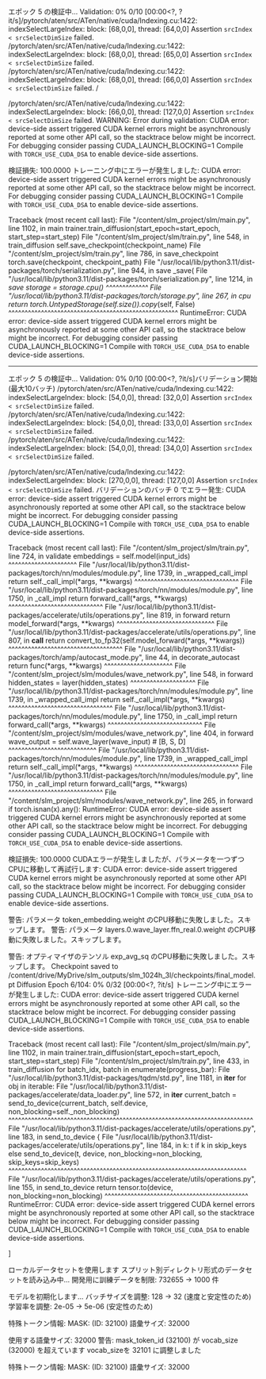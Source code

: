 エポック 5 の検証中...
Validation:   0% 0/10 [00:00<?, ?it/s]/pytorch/aten/src/ATen/native/cuda/Indexing.cu:1422: indexSelectLargeIndex: block: [68,0,0], thread: [64,0,0] Assertion `srcIndex < srcSelectDimSize` failed.
/pytorch/aten/src/ATen/native/cuda/Indexing.cu:1422: indexSelectLargeIndex: block: [68,0,0], thread: [65,0,0] Assertion `srcIndex < srcSelectDimSize` failed.
/pytorch/aten/src/ATen/native/cuda/Indexing.cu:1422: indexSelectLargeIndex: block: [68,0,0], thread: [66,0,0] Assertion `srcIndex < srcSelectDimSize` failed.
/


/pytorch/aten/src/ATen/native/cuda/Indexing.cu:1422: indexSelectLargeIndex: block: [66,0,0], thread: [127,0,0] Assertion `srcIndex < srcSelectDimSize` failed.
WARNING: Error during validation: CUDA error: device-side assert triggered
CUDA kernel errors might be asynchronously reported at some other API call, so the stacktrace below might be incorrect.
For debugging consider passing CUDA_LAUNCH_BLOCKING=1
Compile with `TORCH_USE_CUDA_DSA` to enable device-side assertions.

検証損失: 100.0000
トレーニング中にエラーが発生しました: CUDA error: device-side assert triggered
CUDA kernel errors might be asynchronously reported at some other API call, so the stacktrace below might be incorrect.
For debugging consider passing CUDA_LAUNCH_BLOCKING=1
Compile with `TORCH_USE_CUDA_DSA` to enable device-side assertions.

Traceback (most recent call last):
  File "/content/slm_project/slm/main.py", line 1102, in main
    trainer.train_diffusion(start_epoch=start_epoch, start_step=start_step)
  File "/content/slm_project/slm/train.py", line 548, in train_diffusion
    self.save_checkpoint(checkpoint_name)
  File "/content/slm_project/slm/train.py", line 786, in save_checkpoint
    torch.save(checkpoint, checkpoint_path)
  File "/usr/local/lib/python3.11/dist-packages/torch/serialization.py", line 944, in save
    _save(
  File "/usr/local/lib/python3.11/dist-packages/torch/serialization.py", line 1214, in _save
    storage = storage.cpu()
              ^^^^^^^^^^^^^
  File "/usr/local/lib/python3.11/dist-packages/torch/storage.py", line 267, in cpu
    return torch.UntypedStorage(self.size()).copy_(self, False)
           ^^^^^^^^^^^^^^^^^^^^^^^^^^^^^^^^^^^^^^^^^^^^^^^^^^^^
RuntimeError: CUDA error: device-side assert triggered
CUDA kernel errors might be asynchronously reported at some other API call, so the stacktrace below might be incorrect.
For debugging consider passing CUDA_LAUNCH_BLOCKING=1
Compile with `TORCH_USE_CUDA_DSA` to enable device-side assertions.

---------
エポック 5 の検証中...
Validation:   0% 0/10 [00:00<?, ?it/s]バリデーション開始 (最大10バッチ)
/pytorch/aten/src/ATen/native/cuda/Indexing.cu:1422: indexSelectLargeIndex: block: [54,0,0], thread: [32,0,0] Assertion `srcIndex < srcSelectDimSize` failed.
/pytorch/aten/src/ATen/native/cuda/Indexing.cu:1422: indexSelectLargeIndex: block: [54,0,0], thread: [33,0,0] Assertion `srcIndex < srcSelectDimSize` failed.
/pytorch/aten/src/ATen/native/cuda/Indexing.cu:1422: indexSelectLargeIndex: block: [54,0,0], thread: [34,0,0] Assertion `srcIndex < srcSelectDimSize` failed.

/pytorch/aten/src/ATen/native/cuda/Indexing.cu:1422: indexSelectLargeIndex: block: [270,0,0], thread: [127,0,0] Assertion `srcIndex < srcSelectDimSize` failed.
バリデーションのバッチ 0 でエラー発生: CUDA error: device-side assert triggered
CUDA kernel errors might be asynchronously reported at some other API call, so the stacktrace below might be incorrect.
For debugging consider passing CUDA_LAUNCH_BLOCKING=1
Compile with `TORCH_USE_CUDA_DSA` to enable device-side assertions.

Traceback (most recent call last):
  File "/content/slm_project/slm/train.py", line 724, in validate
    embeddings = self.model(input_ids)
                 ^^^^^^^^^^^^^^^^^^^^^
  File "/usr/local/lib/python3.11/dist-packages/torch/nn/modules/module.py", line 1739, in _wrapped_call_impl
    return self._call_impl(*args, **kwargs)
           ^^^^^^^^^^^^^^^^^^^^^^^^^^^^^^^^
  File "/usr/local/lib/python3.11/dist-packages/torch/nn/modules/module.py", line 1750, in _call_impl
    return forward_call(*args, **kwargs)
           ^^^^^^^^^^^^^^^^^^^^^^^^^^^^^
  File "/usr/local/lib/python3.11/dist-packages/accelerate/utils/operations.py", line 819, in forward
    return model_forward(*args, **kwargs)
           ^^^^^^^^^^^^^^^^^^^^^^^^^^^^^^
  File "/usr/local/lib/python3.11/dist-packages/accelerate/utils/operations.py", line 807, in __call__
    return convert_to_fp32(self.model_forward(*args, **kwargs))
                           ^^^^^^^^^^^^^^^^^^^^^^^^^^^^^^^^^^^
  File "/usr/local/lib/python3.11/dist-packages/torch/amp/autocast_mode.py", line 44, in decorate_autocast
    return func(*args, **kwargs)
           ^^^^^^^^^^^^^^^^^^^^^
  File "/content/slm_project/slm/modules/wave_network.py", line 548, in forward
    hidden_states = layer(hidden_states)
                    ^^^^^^^^^^^^^^^^^^^^
  File "/usr/local/lib/python3.11/dist-packages/torch/nn/modules/module.py", line 1739, in _wrapped_call_impl
    return self._call_impl(*args, **kwargs)
           ^^^^^^^^^^^^^^^^^^^^^^^^^^^^^^^^
  File "/usr/local/lib/python3.11/dist-packages/torch/nn/modules/module.py", line 1750, in _call_impl
    return forward_call(*args, **kwargs)
           ^^^^^^^^^^^^^^^^^^^^^^^^^^^^^
  File "/content/slm_project/slm/modules/wave_network.py", line 404, in forward
    wave_output = self.wave_layer(wave_input)  # [B, S, D]
                  ^^^^^^^^^^^^^^^^^^^^^^^^^^^
  File "/usr/local/lib/python3.11/dist-packages/torch/nn/modules/module.py", line 1739, in _wrapped_call_impl
    return self._call_impl(*args, **kwargs)
           ^^^^^^^^^^^^^^^^^^^^^^^^^^^^^^^^
  File "/usr/local/lib/python3.11/dist-packages/torch/nn/modules/module.py", line 1750, in _call_impl
    return forward_call(*args, **kwargs)
           ^^^^^^^^^^^^^^^^^^^^^^^^^^^^^
  File "/content/slm_project/slm/modules/wave_network.py", line 265, in forward
    if torch.isnan(x).any():
RuntimeError: CUDA error: device-side assert triggered
CUDA kernel errors might be asynchronously reported at some other API call, so the stacktrace below might be incorrect.
For debugging consider passing CUDA_LAUNCH_BLOCKING=1
Compile with `TORCH_USE_CUDA_DSA` to enable device-side assertions.

検証損失: 100.0000
CUDAエラーが発生しましたが、パラメータを一つずつCPUに移動して再試行します: CUDA error: device-side assert triggered
CUDA kernel errors might be asynchronously reported at some other API call, so the stacktrace below might be incorrect.
For debugging consider passing CUDA_LAUNCH_BLOCKING=1
Compile with `TORCH_USE_CUDA_DSA` to enable device-side assertions.

警告: パラメータ token_embedding.weight のCPU移動に失敗しました。スキップします。
警告: パラメータ layers.0.wave_layer.ffn_real.0.weight のCPU移動に失敗しました。スキップします。

警告: オプティマイザのテンソル exp_avg_sq のCPU移動に失敗しました。スキップします。
Checkpoint saved to /content/drive/MyDrive/slm_outputs/slm_1024h_3l/checkpoints/final_model.pt
Diffusion Epoch 6/104:   0% 0/32 [00:00<?, ?it/s]
トレーニング中にエラーが発生しました: CUDA error: device-side assert triggered
CUDA kernel errors might be asynchronously reported at some other API call, so the stacktrace below might be incorrect.
For debugging consider passing CUDA_LAUNCH_BLOCKING=1
Compile with `TORCH_USE_CUDA_DSA` to enable device-side assertions.

Traceback (most recent call last):
  File "/content/slm_project/slm/main.py", line 1102, in main
    trainer.train_diffusion(start_epoch=start_epoch, start_step=start_step)
  File "/content/slm_project/slm/train.py", line 433, in train_diffusion
    for batch_idx, batch in enumerate(progress_bar):
  File "/usr/local/lib/python3.11/dist-packages/tqdm/std.py", line 1181, in __iter__
    for obj in iterable:
  File "/usr/local/lib/python3.11/dist-packages/accelerate/data_loader.py", line 572, in __iter__
    current_batch = send_to_device(current_batch, self.device, non_blocking=self._non_blocking)
                    ^^^^^^^^^^^^^^^^^^^^^^^^^^^^^^^^^^^^^^^^^^^^^^^^^^^^^^^^^^^^^^^^^^^^^^^^^^^
  File "/usr/local/lib/python3.11/dist-packages/accelerate/utils/operations.py", line 183, in send_to_device
    {
  File "/usr/local/lib/python3.11/dist-packages/accelerate/utils/operations.py", line 184, in <dictcomp>
    k: t if k in skip_keys else send_to_device(t, device, non_blocking=non_blocking, skip_keys=skip_keys)
                                ^^^^^^^^^^^^^^^^^^^^^^^^^^^^^^^^^^^^^^^^^^^^^^^^^^^^^^^^^^^^^^^^^^^^^^^^^
  File "/usr/local/lib/python3.11/dist-packages/accelerate/utils/operations.py", line 155, in send_to_device
    return tensor.to(device, non_blocking=non_blocking)
           ^^^^^^^^^^^^^^^^^^^^^^^^^^^^^^^^^^^^^^^^^^^^
RuntimeError: CUDA error: device-side assert triggered
CUDA kernel errors might be asynchronously reported at some other API call, so the stacktrace below might be incorrect.
For debugging consider passing CUDA_LAUNCH_BLOCKING=1
Compile with `TORCH_USE_CUDA_DSA` to enable device-side assertions.

]



ローカルデータセットを使用します
スプリット別ディレクトリ形式のデータセットを読み込み中...
開発用に訓練データを制限: 732655 → 1000 件

モデルを初期化します...
バッチサイズを調整: 128 → 32 (速度と安定性のため)
学習率を調整: 2e-05 → 5e-06 (安定性のため)



特殊トークン情報:
  MASK: <mask> (ID: 32100)
  語彙サイズ: 32000


  使用する語彙サイズ: 32000
警告: mask_token_id (32100) が vocab_size (32000) を超えています
vocab_sizeを 32101 に調整しました

特殊トークン情報:
  MASK: <mask> (ID: 32100)
  語彙サイズ: 32000